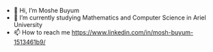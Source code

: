- 👋 Hi, I’m Moshe Buyum
- 🌱 I’m currently studying Mathematics and Computer Science in Ariel University
- 📫 How to reach me https://www.linkedin.com/in/mosh-buyum-1513461b9/


 
